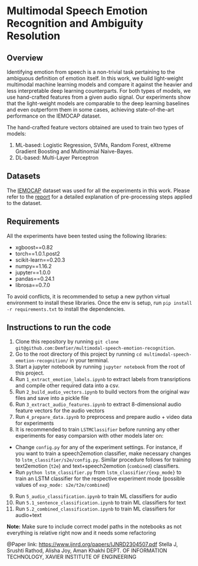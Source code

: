 # Multimodal Speech Emotion Recognition and Ambiguity Resolution

## Overview
Identifying emotion from speech is a non-trivial task pertaining to the ambiguous definition of emotion itself. In this work, we build light-weight multimodal machine learning models and compare it against the heavier and less interpretable deep learning counterparts. For both types of models, we use hand-crafted features from a given audio signal. Our experiments show that the light-weight models are comparable to the deep learning baselines and even outperform them in some cases, achieving state-of-the-art performance on the IEMOCAP dataset.

The hand-crafted feature vectors obtained are used to train two types of models:

1. ML-based: Logistic Regression, SVMs, Random Forest, eXtreme Gradient Boosting and Multinomial Naive-Bayes.
2. DL-based: Multi-Layer Perceptron

## Datasets
The [IEMOCAP](https://link.springer.com/content/pdf/10.1007%2Fs10579-008-9076-6.pdf) dataset was used for all the experiments in this work. Please refer to the [report](https://arxiv.org/abs/1904.06022) for a detailed explanation of pre-processing steps applied to the dataset.

## Requirements
All the experiments have been tested using the following libraries:
- xgboost==0.82
- torch==1.0.1.post2
- scikit-learn==0.20.3
- numpy==1.16.2
- jupyter==1.0.0
- pandas==0.24.1
- librosa==0.7.0

To avoid conflicts, it is recommended to setup a new python virtual environment to install these libraries. Once the env is setup, run `pip install -r requirements.txt` to install the dependencies.

## Instructions to run the code
1. Clone this repository by running `git clone git@github.com:Demfier/multimodal-speech-emotion-recognition`.
2. Go to the root directory of this project by running `cd multimodal-speech-emotion-recognition/` in your terminal.
3. Start a jupyter notebook by running `jupyter notebook` from the root of this project.
4. Run `1_extract_emotion_labels.ipynb` to extract labels from transriptions and compile other required data into a csv.
5. Run `2_build_audio_vectors.ipynb` to build vectors from the original wav files and save into a pickle file
6. Run `3_extract_audio_features.ipynb` to extract 8-dimensional audio feature vectors for the audio vectors
7. Run `4_prepare_data.ipynb` to preprocess and prepare audio + video data for experiments
8. It is recommended to train `LSTMClassifier` before running any other experiments for easy comparsion with other models later on:
  - Change `config.py` for any of the experiment settings. For instance, if you want to train a speech2emotion classifier, make necessary changes to `lstm_classifier/s2e/config.py`. Similar procedure follows for training text2emotion (`t2e`) and text+speech2emotion (`combined`) classifiers.
  - Run `python lstm_classifier.py` from `lstm_classifier/{exp_mode}` to train an LSTM classifier for the respective experiment mode (possible values of `exp_mode: s2e/t2e/combined`)
9. Run `5_audio_classification.ipynb` to train ML classifiers for audio
10. Run `5.1_sentence_classification.ipynb` to train ML classifiers for text
11. Run `5.2_combined_classification.ipynb` to train ML classifiers for audio+text

**Note:** Make sure to include correct model paths in the notebooks as not everything is relative right now and it needs some refactoring

@Paper link:
https://www.ijnrd.org/papers/IJNRD2304507.pdf
Stella J, Srushti Rathod, Alisha Joy, Aman Khakhi
DEPT. OF INFORMATION TECHNOLOGY,
XAVIER INSTITUTE OF ENGINEERING


